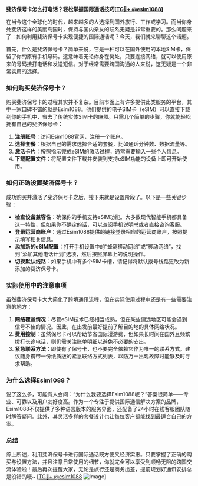 **斐济保号卡怎么打电话？轻松掌握国际通话技巧[[TG💪+ @esim1088](https://t.me/s/esim1088)]**

在当今这个全球化的时代，越来越多的人选择到国外旅行、工作或学习。而当你身处斐济这样的美丽岛国时，保持与国内亲友的联系无疑是非常重要的。那么问题来了：如何利用斐济保号卡实现便捷的国际通话呢？今天，我们就来聊聊这个话题。

首先，什么是斐济保号卡？简单来说，它是一种可以在国外使用的本地SIM卡，保留了你的原有手机号码。这意味着无论你身在何处，只要连接网络，就可以使用原来的号码接打电话和发送短信。对于经常需要跨国沟通的人来说，这无疑是一个非常实用的选择。

### 如何购买斐济保号卡？

购买斐济保号卡的过程其实并不复杂。目前市面上有许多提供此类服务的平台，其中一家口碑不错的就是Esim1088。他们提供的电子SIM卡（eSIM）可以直接下载到你的手机中，省去了传统实体SIM卡的麻烦。只需几个简单的步骤，你就能轻松拥有自己的斐济保号卡：

1. **注册账号**：访问Esim1088官网，注册一个账户。
2. **选择套餐**：根据自己的需求选择合适的套餐，比如通话分钟数、数据流量等。
3. **激活卡片**：按照指示完成eSIM的激活过程，通常需要输入一些个人信息。
4. **下载配置文件**：将配置文件下载并安装到支持eSIM功能的设备上即可开始使用。

### 如何正确设置斐济保号卡？

成功购买并激活了斐济保号卡之后，接下来就是设置阶段了。以下是一些关键步骤：

- **检查设备兼容性**：确保你的手机支持eSIM功能。大多数现代智能手机都具备这一特性，但如果你不确定的话，可以查阅手机说明书或者直接咨询客服。
- **登录运营商账户**：通过Esim1088提供的链接登录相应的运营商账户，按照提示填写相关信息。
- **添加新的eSIM配置**：打开手机设置中的“蜂窝移动网络”或“移动网络”，找到“添加其他电话计划”选项，然后按照屏幕上的说明操作。
- **切换默认线路**：如果手机中有多个SIM卡槽，请记得将默认拨号线路更改为新添加的斐济保号卡。

### 实际使用中的注意事项

虽然斐济保号卡大大简化了跨境通讯流程，但在实际使用过程中还是有一些需要注意的地方：

1. **网络覆盖情况**：尽管eSIM技术已经相当成熟，但在某些偏远地区可能会遇到信号不佳的情况。因此，在出发前最好提前了解目的地的具体网络状况。
2. **费用控制**：虽然保号卡可以帮助节省国际漫游费，但如果长时间在国外且频繁拨打长途电话，则仍需关注账单明细以避免不必要的支出。
3. **紧急联系方法**：即使有了保号卡，也不要完全依赖它作为唯一的联系方式。建议随身携带一份纸质版的紧急联络方式列表，以防万一出现故障时能够及时寻求帮助。

### 为什么选择Esim1088？

说了这么多，可能有人会问：“为什么我要选择Esim1088呢？”答案很简单——专业、可靠以及用户友好度高。作为一个专注于提供国际通信解决方案的品牌，Esim1088不仅提供了多种语言版本的服务界面，还配备了24小时在线客服团队随时解答疑问。此外，其灵活多样的套餐设计也让每位客户都能找到最适合自己的方案。

### 总结

综上所述，利用斐济保号卡进行国际通话既方便又经济实惠。只要掌握了正确的购买与设置方法，并且注意日常使用的细节，你就完全可以享受到顺畅无阻的跨国交流体验啦！最后再次提醒大家，无论是旅行还是商务出差，提前规划好通讯安排总是没错的哦~ [[TG💪+ @esim1088](https://t.me/s/esim1088) ![Image](https://i.postimg.cc/4NQfJmqS/Snipaste-2025-05-13-00-14-12.png)]